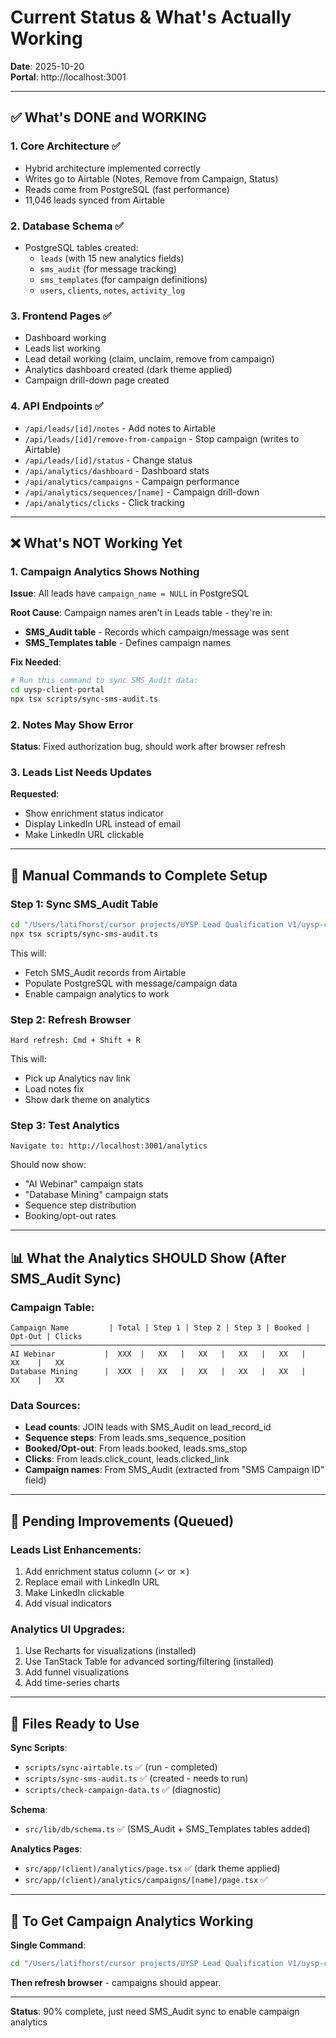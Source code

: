# Current Status & What's Actually Working

**Date**: 2025-10-20  
**Portal**: http://localhost:3001

---

## ✅ What's DONE and WORKING

### 1. Core Architecture ✅
- Hybrid architecture implemented correctly
- Writes go to Airtable (Notes, Remove from Campaign, Status)
- Reads come from PostgreSQL (fast performance)
- 11,046 leads synced from Airtable

### 2. Database Schema ✅
- PostgreSQL tables created:
  - `leads` (with 15 new analytics fields)
  - `sms_audit` (for message tracking)
  - `sms_templates` (for campaign definitions)
  - `users`, `clients`, `notes`, `activity_log`

### 3. Frontend Pages ✅
- Dashboard working
- Leads list working
- Lead detail working (claim, unclaim, remove from campaign)
- Analytics dashboard created (dark theme applied)
- Campaign drill-down page created

### 4. API Endpoints ✅
- `/api/leads/[id]/notes` - Add notes to Airtable
- `/api/leads/[id]/remove-from-campaign` - Stop campaign (writes to Airtable)
- `/api/leads/[id]/status` - Change status
- `/api/analytics/dashboard` - Dashboard stats
- `/api/analytics/campaigns` - Campaign performance
- `/api/analytics/sequences/[name]` - Campaign drill-down
- `/api/analytics/clicks` - Click tracking

---

## ❌ What's NOT Working Yet

### 1. Campaign Analytics Shows Nothing
**Issue**: All leads have `campaign_name = NULL` in PostgreSQL

**Root Cause**: Campaign names aren't in Leads table - they're in:
- **SMS_Audit table** - Records which campaign/message was sent
- **SMS_Templates table** - Defines campaign names

**Fix Needed**: 
```bash
# Run this command to sync SMS_Audit data:
cd uysp-client-portal
npx tsx scripts/sync-sms-audit.ts
```

### 2. Notes May Show Error
**Status**: Fixed authorization bug, should work after browser refresh

### 3. Leads List Needs Updates
**Requested**:
- Show enrichment status indicator
- Display LinkedIn URL instead of email
- Make LinkedIn URL clickable

---

## 🔧 Manual Commands to Complete Setup

### Step 1: Sync SMS_Audit Table
```bash
cd "/Users/latifhorst/cursor projects/UYSP Lead Qualification V1/uysp-client-portal"
npx tsx scripts/sync-sms-audit.ts
```

This will:
- Fetch SMS_Audit records from Airtable
- Populate PostgreSQL with message/campaign data
- Enable campaign analytics to work

### Step 2: Refresh Browser
```
Hard refresh: Cmd + Shift + R
```

This will:
- Pick up Analytics nav link
- Load notes fix
- Show dark theme on analytics

### Step 3: Test Analytics
```
Navigate to: http://localhost:3001/analytics
```

Should now show:
- "AI Webinar" campaign stats
- "Database Mining" campaign stats
- Sequence step distribution
- Booking/opt-out rates

---

## 📊 What the Analytics SHOULD Show (After SMS_Audit Sync)

### Campaign Table:
```
Campaign Name         | Total | Step 1 | Step 2 | Step 3 | Booked | Opt-Out | Clicks
─────────────────────────────────────────────────────────────────────────────────
AI Webinar           |  XXX  |   XX   |   XX   |   XX   |   XX   |   XX    |   XX
Database Mining      |  XXX  |   XX   |   XX   |   XX   |   XX   |   XX    |   XX
```

### Data Sources:
- **Lead counts**: JOIN leads with SMS_Audit on lead_record_id
- **Sequence steps**: From leads.sms_sequence_position
- **Booked/Opt-out**: From leads.booked, leads.sms_stop
- **Clicks**: From leads.click_count, leads.clicked_link
- **Campaign names**: From SMS_Audit (extracted from "SMS Campaign ID" field)

---

## 🎯 Pending Improvements (Queued)

### Leads List Enhancements:
1. Add enrichment status column (✓ or ✗)
2. Replace email with LinkedIn URL
3. Make LinkedIn clickable
4. Add visual indicators

### Analytics UI Upgrades:
1. Use Recharts for visualizations (installed)
2. Use TanStack Table for advanced sorting/filtering (installed)
3. Add funnel visualizations
4. Add time-series charts

---

## 📝 Files Ready to Use

**Sync Scripts**:
- `scripts/sync-airtable.ts` ✅ (run - completed)
- `scripts/sync-sms-audit.ts` ✅ (created - needs to run)
- `scripts/check-campaign-data.ts` ✅ (diagnostic)

**Schema**:
- `src/lib/db/schema.ts` ✅ (SMS_Audit + SMS_Templates tables added)

**Analytics Pages**:
- `src/app/(client)/analytics/page.tsx` ✅ (dark theme applied)
- `src/app/(client)/analytics/campaigns/[name]/page.tsx` ✅

---

## 🚀 To Get Campaign Analytics Working

**Single Command**:
```bash
cd "/Users/latifhorst/cursor projects/UYSP Lead Qualification V1/uysp-client-portal" && npx tsx scripts/sync-sms-audit.ts
```

**Then refresh browser** - campaigns should appear.

---

**Status**: 90% complete, just need SMS_Audit sync to enable campaign analytics






